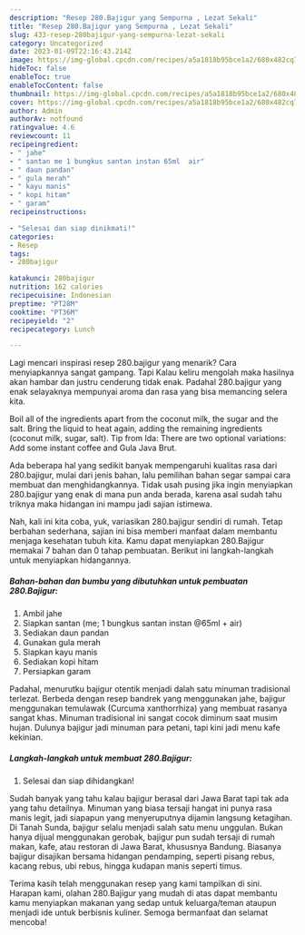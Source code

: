 ```yaml
---
description: "Resep 280.Bajigur yang Sempurna , Lezat Sekali"
title: "Resep 280.Bajigur yang Sempurna , Lezat Sekali"
slug: 433-resep-280bajigur-yang-sempurna-lezat-sekali
category: Uncategorized
date: 2023-01-09T22:16:43.214Z
image: https://img-global.cpcdn.com/recipes/a5a1818b95bce1a2/680x482cq70/280bajigur-foto-resep-utama.jpg
hideToc: false
enableToc: true
enableTocContent: false
thumbnail: https://img-global.cpcdn.com/recipes/a5a1818b95bce1a2/680x482cq70/280bajigur-foto-resep-utama.jpg
cover: https://img-global.cpcdn.com/recipes/a5a1818b95bce1a2/680x482cq70/280bajigur-foto-resep-utama.jpg
author: Admin
authorAv: notfound
ratingvalue: 4.6
reviewcount: 11
recipeingredient:
- " jahe"
- " santan me 1 bungkus santan instan 65ml  air"
- " daun pandan"
- " gula merah"
- " kayu manis"
- " kopi hitam"
- " garam"
recipeinstructions:

- "Selesai dan siap dinikmati!"
categories:
- Resep
tags:
- 280bajigur

katakunci: 280bajigur 
nutrition: 162 calories
recipecuisine: Indonesian
preptime: "PT28M"
cooktime: "PT36M"
recipeyield: "2"
recipecategory: Lunch

---
```



Lagi mencari inspirasi resep 280.bajigur yang menarik? Cara menyiapkannya sangat gampang. Tapi Kalau keliru mengolah maka hasilnya akan hambar dan justru cenderung tidak enak. Padahal 280.bajigur yang enak selayaknya mempunyai aroma dan rasa yang bisa memancing selera kita.


Boil all of the ingredients apart from the coconut milk, the sugar and the salt. Bring the liquid to heat again, adding the remaining ingredients (coconut milk, sugar, salt). Tip from Ida: There are two optional variations: Add some instant coffee and Gula Java Brut.

Ada beberapa hal yang sedikit banyak mempengaruhi kualitas rasa dari 280.bajigur, mulai dari jenis bahan, lalu pemilihan bahan segar sampai cara membuat dan menghidangkannya. Tidak usah pusing jika ingin menyiapkan 280.bajigur yang enak di mana pun anda berada, karena asal sudah tahu triknya maka hidangan ini mampu jadi sajian istimewa.


Nah, kali ini kita coba, yuk, variasikan 280.bajigur sendiri di rumah. Tetap berbahan sederhana, sajian ini bisa memberi manfaat dalam membantu menjaga kesehatan tubuh kita. Kamu dapat menyiapkan 280.Bajigur memakai 7 bahan dan 0 tahap pembuatan. Berikut ini langkah-langkah untuk menyiapkan hidangannya.

<!--inarticleads1-->

##### Bahan-bahan dan bumbu yang dibutuhkan untuk pembuatan 280.Bajigur:

1. Ambil  jahe
1. Siapkan  santan (me; 1 bungkus santan instan @65ml + air)
1. Sediakan  daun pandan
1. Gunakan  gula merah
1. Siapkan  kayu manis
1. Sediakan  kopi hitam
1. Persiapkan  garam


Padahal, menurutku bajigur otentik menjadi dalah satu minuman tradisional terlezat. Berbeda dengan resep bandrek yang menggunakan jahe, bajigur menggunakan temulawak (Curcuma xanthorrhiza) yang membuat rasanya sangat khas. Minuman tradisional ini sangat cocok diminum saat musim hujan. Dulunya bajigur jadi minuman para petani, tapi kini jadi menu kafe kekinian. 

<!--inarticleads2-->

##### Langkah-langkah untuk membuat 280.Bajigur:


1. Selesai dan siap dihidangkan!

Sudah banyak yang tahu kalau bajigur berasal dari Jawa Barat tapi tak ada yang tahu detailnya. Minuman yang biasa tersaji hangat ini punya rasa manis legit, jadi siapapun yang menyeruputnya dijamin langsung ketagihan. Di Tanah Sunda, bajigur selalu menjadi salah satu menu unggulan. Bukan hanya dijual menggunakan gerobak, bajigur pun sudah tersaji di rumah makan, kafe, atau restoran di Jawa Barat, khususnya Bandung. Biasanya bajigur disajikan bersama hidangan pendamping, seperti pisang rebus, kacang rebus, ubi rebus, hingga kudapan manis seperti timus. 

Terima kasih telah menggunakan resep yang kami tampilkan di sini. Harapan kami, olahan 280.Bajigur yang mudah di atas dapat membantu kamu menyiapkan makanan yang sedap untuk keluarga/teman ataupun menjadi ide untuk berbisnis kuliner. Semoga bermanfaat dan selamat mencoba!
